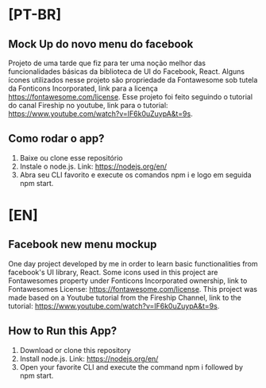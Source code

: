 # [PT-BR]
## Mock Up do novo menu do facebook
Projeto de uma tarde que fiz para ter uma noção melhor das funcionalidades básicas da biblioteca de UI do Facebook, React. Alguns ícones utilizados nesse projeto são propriedade da Fontawesome sob tutela da Fonticons Incorporated, link para a licença https://fontawesome.com/license. Esse projeto foi feito seguindo o tutorial do canal Fireship no youtube, link para o tutorial: https://www.youtube.com/watch?v=IF6k0uZuypA&t=9s.

## Como rodar o app?
1. Baixe ou clone esse repositório
2. Instale o node.js. Link: https://nodejs.org/en/
3. Abra seu CLI favorito e execute os comandos npm i e logo em seguida npm start.

# [EN]
## Facebook new menu mockup
One day project developed by me in order to learn basic functionalities from facebook's UI library, React. Some icons used in this project are Fontawesomes property under Fonticons Incorporated ownership, link to Fontawesomes License: https://fontawesome.com/license. This project was made based on a Youtube tutorial from the Fireship Channel, link to the tutorial: https://www.youtube.com/watch?v=IF6k0uZuypA&t=9s.

## How to Run this App?
1. Download or clone this repository
2. Install node.js. Link: https://nodejs.org/en/
3. Open your favorite CLI and execute the command npm i followed by npm start.
